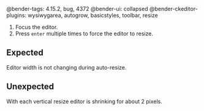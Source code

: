 @bender-tags: 4.15.2, bug, 4372
@bender-ui: collapsed
@bender-ckeditor-plugins: wysiwygarea, autogrow, basicstyles, toolbar, resize


1. Focus the editor.
2. Press `enter` multiple times to force the editor to resize.

## Expected
Editor width is not changing during auto-resize.

## Unexpected
With each vertical resize editor is shrinking for about 2 pixels.
